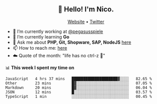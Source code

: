 <h2 align="center">👋 Hello! I'm Nico.</h2>
<p align="center">
  <a href="https://gruselhaus.com">Website</a> •
  <a href="https://twitter.com/NicoFinkernagel">Twitter</a>
</p>


- 🔭 I’m currently working at [@pegasusspiele](https://github.com/pegasusspiele)
- 🌱 I’m currently learning **Go**
- 💬 Ask me about **PHP, Git, Shopware, SAP, NodeJS** [here](https://github.com/gruselhaus/gruselhaus/issues)
- 📫 How to reach me: [here](https://github.com/gruselhaus/gruselhaus/issues)
- ☁️ Quote of the month: "life has no ctrl-z 🌴"

📊 **This week I spent my time on**
<!--START_SECTION:waka-->
```text
JavaScript   4 hrs 37 mins   ████████████████████▓░░░░   82.65 % 
Other        23 mins         █▓░░░░░░░░░░░░░░░░░░░░░░░   07.05 % 
Markdown     20 mins         █▓░░░░░░░░░░░░░░░░░░░░░░░   06.04 % 
JSON         12 mins         █░░░░░░░░░░░░░░░░░░░░░░░░   03.57 % 
TypeScript   1 min           ░░░░░░░░░░░░░░░░░░░░░░░░░   00.45 % 
```
<!--END_SECTION:waka-->
